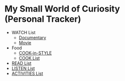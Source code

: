 # My Small World of Curiosity (Personal Tracker)

- WATCH List
   - [Documentary](https://github.com/hlltarakci/personal_tracker/blob/main/watchDocumentaryREADME.md)
   - [Movie](https://github.com/hlltarakci/personal_tracker/blob/main/watchMovieREADME.md)
- Food
   - [COOK-in-STYLE](https://github.com/hlltarakci/personal_tracker/tree/main/cook_in_style)
   - [COOK List](https://github.com/hlltarakci/personal_tracker/tree/main/cooking#my-cooking)
- [READ List](https://github.com/hlltarakci/personal_tracker/blob/main/readREADME.md)
- [LISTEN List](https://github.com/hlltarakci/personal_tracker/blob/main/listenREADME.md)
- [ACTIVITIES List](https://github.com/hlltarakci/personal_tracker/blob/main/activitiesREADME.md)


